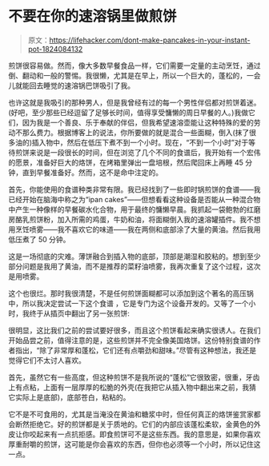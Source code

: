 # 不要在你的速溶锅里做煎饼

> 原文：<https://lifehacker.com/dont-make-pancakes-in-your-instant-pot-1824084132>

煎饼很容易做。然而，像大多数早餐食品一样，它们需要一定量的主动烹饪，通过倒、翻动和一般的警惕。我很懒，尤其是在早上，所以一个巨大的，蓬松的，一会儿就能回去睡觉的速溶锅巴饼吸引了我。



也许这就是我吸引的那种男人，但是我曾经有过的每一个男性伴侣都对煎饼着迷。(好吧，至少那些已经逗留了足够长时间，值得享受慵懒的周日早餐的人。)我做它们，因为我是一个善良、乐于奉献的伴侣，但我希望速溶壶能让这种特殊的爱的劳动不那么费力。根据博客上的说法，你所要做的就是混合一些面糊，倒入(抹了很多油的)插入物中，然后在低压下煮不到一个小时。现在，“不到一个小时”对于等待煎饼来说是一段很长的时间，但在浏览了几个不同的食谱后，我开始有一个宏伟的愿景，准备好巨大的烙饼，在烤箱里弹出一盘培根，然后爬回床上再睡 45 分钟，直到早餐准备好。然而，这不是命中注定的。

首先，你能使用的食谱种类非常有限。我已经找到了一些即时锅煎饼的食谱——我已经开始在脑海中称之为“ipan cakes”——但想看看这种设备是否能从一种混合物中产生一种像样的早餐碳水化合物，用于最终的慵懒早晨。我抓起一袋鲍勃的红磨房酪乳煎饼粉，加入所需的鸡蛋，牛奶和油，将面糊倒入我的速溶罐插件。我不想用烹饪喷雾——我不喜欢它的味道——我在两侧和底部涂了大量的黄油。然后我用低压煮了 50 分钟。

这是一场彻底的灾难。薄饼融合到插入物的底部，顶部是潮湿和胶粘的。想到至少部分问题是我用了黄油，而不是推荐的菜籽油喷雾，我再次重复了这个过程，这次是用喷雾。

这个也很烂。那时我很清楚，不是任何煎饼面糊都可以添加到这个著名的高压锅中，所以我决定尝试一下这个食谱 ，它是专门为这个设备开发的。又等了一个小时，我终于从插页中翻出了另一张煎饼:

很明显，这比我们之前的尝试要好很多，而且这个煎饼看起来确实很诱人。在我们开始品尝之前，值得注意的是，这些煎饼并不完全像美国烙饼。这份特别食谱的作者指出，“除了非常厚和蓬松，它们还有点嚼劲和甜味。”尽管有这种想法，我还是觉得它们不太讨人喜欢。

首先，虽然它有一些高度，但这种煎饼不是我所说的“蓬松”它很致密，很重，牙齿上有点粘，上面有一层厚厚的松脆的外壳(在我把它从插入物中翻出来之前，我猜它实际上是底部)，底部苍白，粘粘的。

它不是不可食用的，尤其是当淹没在黄油和糖浆中时，但任何真正的烙饼鉴赏家都会断然拒绝它。好的煎饼都是关于质地的。它们的内部应该蓬松柔软，金黄色的外皮让你咬起来有一点抗拒感。即食煎饼可不是这些东西。我的意思是，如果你喜欢厚重耐嚼的煎饼，这可能是你会喜欢的东西，但你也必须等一个小时，所以记住这一点。